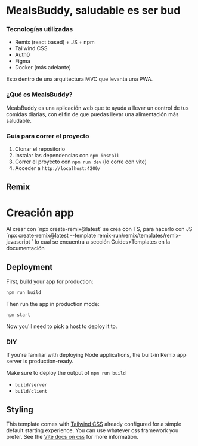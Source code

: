 # MealsBuddy, saludable es ser bud

### Tecnologías utilizadas
- Remix (react based) + JS + npm
- Tailwind CSS
- Auth0 
- Figma
- Docker (más adelante)

Esto dentro de una arquitectura MVC que levanta una PWA.


### ¿Qué es MealsBuddy?

MealsBuddy es una aplicación web que te ayuda a llevar un control de tus comidas diarias, con el fin de que puedas llevar una alimentación más saludable.

### Guía para correr el proyecto

1. Clonar el repositorio
2. Instalar las dependencias con `npm install`
3. Correr el proyecto con `npm run dev` (lo corre con vite)
4. Acceder a `http://localhost:4200/`


## Remix

# Creación app
Al crear con ´npx create-remix@latest´ se crea con TS, para hacerlo con JS ´npx create-remix@latest --template remix-run/remix/templates/remix-javascript
´ lo cual se encuentra a sección Guides>Templates en la documentación
## Deployment

First, build your app for production:

```sh
npm run build
```

Then run the app in production mode:

```sh
npm start
```

Now you'll need to pick a host to deploy it to.

### DIY

If you're familiar with deploying Node applications, the built-in Remix app server is production-ready.

Make sure to deploy the output of `npm run build`

- `build/server`
- `build/client`

## Styling

This template comes with [Tailwind CSS](https://tailwindcss.com/) already configured for a simple default starting experience. You can use whatever css framework you prefer. See the [Vite docs on css](https://vitejs.dev/guide/features.html#css) for more information.
